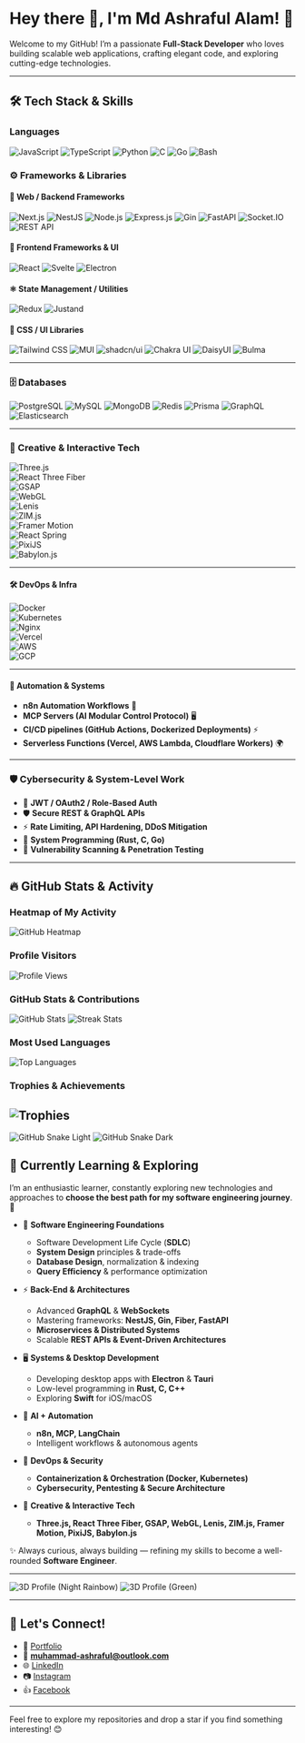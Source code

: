 # Hey there 👋,  I'm Md Ashraful Alam! 🚀

Welcome to my GitHub! I’m a passionate **Full-Stack Developer** who loves building scalable web applications, crafting elegant code, and exploring cutting-edge technologies.

---

## 🛠️ Tech Stack & Skills

### **Languages**
![JavaScript](https://img.shields.io/badge/-JavaScript-F7DF1E?logo=javascript&logoColor=black&style=flat-square)
![TypeScript](https://img.shields.io/badge/-TypeScript-007ACC?logo=typescript&logoColor=white&style=flat-square)
![Python](https://img.shields.io/badge/-Python-3776AB?logo=python&logoColor=white&style=flat-square)
![C](https://img.shields.io/badge/-C-A8B9CC?logo=c&logoColor=white&style=flat-square)
![Go](https://img.shields.io/badge/-Go-00ADD8?logo=go&logoColor=white&style=flat-square)
![Bash](https://img.shields.io/badge/-Bash-4EAA25?logo=gnu-bash&logoColor=white&style=flat-square)


### ⚙️ **Frameworks & Libraries**

#### 🧩 Web / Backend Frameworks
![Next.js](https://img.shields.io/badge/-Next.js-000000?logo=next.js&logoColor=white&style=flat-square)
![NestJS](https://img.shields.io/badge/-NestJS-E0234E?logo=nestjs&logoColor=white&style=flat-square)
![Node.js](https://img.shields.io/badge/-Node.js-339933?logo=node.js&logoColor=white&style=flat-square)
![Express.js](https://img.shields.io/badge/-Express.js-000000?logo=express&logoColor=white&style=flat-square)
![Gin](https://img.shields.io/badge/-Gin-00ADD8?logo=go&logoColor=white&style=flat-square)
![FastAPI](https://img.shields.io/badge/-FastAPI-009688?logo=fastapi&logoColor=white&style=flat-square)
![Socket.IO](https://img.shields.io/badge/-Socket.IO-010101?logo=socket.io&logoColor=white&style=flat-square)
![REST API](https://img.shields.io/badge/REST%20API-02569B?logo=api&logoColor=fff)

#### 🎨 Frontend Frameworks & UI
![React](https://img.shields.io/badge/-React-61DAFB?logo=react&logoColor=black&style=flat-square)
![Svelte](https://img.shields.io/badge/-Svelte-FF3E00?logo=svelte&logoColor=white&style=flat-square)
![Electron](https://img.shields.io/badge/-Electron-47848F?logo=electron&logoColor=white&style=flat-square)


#### ⚛️ State Management / Utilities
![Redux](https://img.shields.io/badge/-Redux-764ABC?logo=redux&logoColor=white&style=flat-square)
![Justand](https://img.shields.io/badge/-Justand-000000?style=flat-square&logo=react&logoColor=white)

#### 💅 CSS / UI Libraries
![Tailwind CSS](https://img.shields.io/badge/-Tailwind_CSS-38B2AC?logo=tailwind-css&logoColor=white&style=flat-square)
![MUI](https://img.shields.io/badge/-MUI-007FFF?logo=mui&logoColor=white&style=flat-square)
![shadcn/ui](https://img.shields.io/badge/-shadcn--ui-000000?style=flat-square)
![Chakra UI](https://img.shields.io/badge/-Chakra_UI-319795?logo=chakra-ui&logoColor=white&style=flat-square)
![DaisyUI](https://img.shields.io/badge/-DaisyUI-22D3EE?logo=daisyui&logoColor=white&style=flat-square)
![Bulma](https://img.shields.io/badge/-Bulma-00D1B2?logo=bulma&logoColor=white&style=flat-square)

---

### 🗄️ **Databases**
![PostgreSQL](https://img.shields.io/badge/-PostgreSQL-336791?logo=postgresql&logoColor=white&style=flat-square)
![MySQL](https://img.shields.io/badge/-MySQL-4479A1?logo=mysql&logoColor=white&style=flat-square)
![MongoDB](https://img.shields.io/badge/-MongoDB-47A248?logo=mongodb&logoColor=white&style=flat-square)
![Redis](https://img.shields.io/badge/-Redis-DC382D?logo=redis&logoColor=white&style=flat-square)
![Prisma](https://img.shields.io/badge/-Prisma-2D3748?logo=prisma&logoColor=white&style=flat-square)
![GraphQL](https://img.shields.io/badge/-GraphQL-E10098?logo=graphql&logoColor=white&style=flat-square)
![Elasticsearch](https://img.shields.io/badge/-Elasticsearch-005571?logo=elasticsearch&logoColor=white&style=flat-square)

---

### 🎨 Creative & Interactive Tech  

![Three.js](https://img.shields.io/badge/Three.js-000000?logo=three.js&logoColor=white&style=flat-square)  
![React Three Fiber](https://img.shields.io/badge/React%20Three%20Fiber-000000?logo=react&logoColor=61DAFB&style=flat-square)  
![GSAP](https://img.shields.io/badge/GSAP-88CE02?logo=greensock&logoColor=fff&style=flat-square)  
![WebGL](https://img.shields.io/badge/WebGL-990000?logo=webgl&logoColor=fff&style=flat-square)  
![Lenis](https://img.shields.io/badge/Lenis-000000?style=flat-square&logo=react&logoColor=white)  
![ZIM.js](https://img.shields.io/badge/ZIM.js-FFD700?style=flat-square&logo=javascript&logoColor=black)  
![Framer Motion](https://img.shields.io/badge/Framer%20Motion-0055FF?logo=framer&logoColor=fff&style=flat-square)  
![React Spring](https://img.shields.io/badge/React%20Spring-FF6F61?style=flat-square&logo=react&logoColor=fff)  
![PixiJS](https://img.shields.io/badge/PixiJS-FF3366?style=flat-square&logo=javascript&logoColor=fff)  
![Babylon.js](https://img.shields.io/badge/Babylon.js-2E0E5D?style=flat-square&logo=javascript&logoColor=fff)  

---

#### 🛠️ DevOps & Infra  
![Docker](https://img.shields.io/badge/Docker-2496ED?logo=docker&logoColor=fff)  
![Kubernetes](https://img.shields.io/badge/Kubernetes-326CE5?logo=kubernetes&logoColor=fff)  
![Nginx](https://img.shields.io/badge/Nginx-009639?logo=nginx&logoColor=fff)  
![Vercel](https://img.shields.io/badge/Vercel-000?logo=vercel&logoColor=fff)  
![AWS](https://img.shields.io/badge/AWS-232F3E?logo=amazon-aws&logoColor=fff)  
![GCP](https://img.shields.io/badge/GCP-4285F4?logo=googlecloud&logoColor=fff)

---

#### 🔄 Automation & Systems  
- **n8n Automation Workflows** 🤖  
- **MCP Servers (AI Modular Control Protocol)** 🖥️  
- **CI/CD pipelines (GitHub Actions, Dockerized Deployments)** ⚡  
- **Serverless Functions (Vercel, AWS Lambda, Cloudflare Workers)** 🌍  

---

### 🛡️ Cybersecurity & System-Level Work  
- 🔐 **JWT / OAuth2 / Role-Based Auth**  
- 🛡️ **Secure REST & GraphQL APIs**  
- ⚡ **Rate Limiting, API Hardening, DDoS Mitigation**  
- 🧩 **System Programming (Rust, C, Go)**  
- 🔎 **Vulnerability Scanning & Penetration Testing**  

---

## 🔥 GitHub Stats & Activity

### **Heatmap of My Activity**
![GitHub Heatmap](https://github-readme-activity-graph.vercel.app/graph?username=Muhamash&theme=react-dark)

### **Profile Visitors**
![Profile Views](https://komarev.com/ghpvc/?username=Muhamash&color=blue&style=flat-square)



### **GitHub Stats & Contributions**
![GitHub Stats](https://github-readme-stats.vercel.app/api?username=Muhamash&show_icons=true&theme=tokyonight)
![Streak Stats](https://github-readme-streak-stats.herokuapp.com/?user=Muhamash&theme=radical)

### **Most Used Languages**
![Top Languages](https://github-readme-stats.vercel.app/api/top-langs/?username=Muhamash&layout=compact&theme=radical)

### **Trophies & Achievements**
![Trophies](https://github-profile-trophy.vercel.app/?username=Muhamash&theme=dracula&column=7)
---

![GitHub Snake Light](./dist/github-snake.svg#gh-light-mode-only)
![GitHub Snake Dark](./dist/github-snake-dark.svg#gh-dark-mode-only)

## 🌱 Currently Learning & Exploring  

I’m an enthusiastic learner, constantly exploring new technologies and approaches to **choose the best path for my software engineering journey**. 🚀  

- 📌 **Software Engineering Foundations**  
  - Software Development Life Cycle (**SDLC**)  
  - **System Design** principles & trade-offs  
  - **Database Design**, normalization & indexing  
  - **Query Efficiency** & performance optimization  

- ⚡ **Back-End & Architectures**  
  - Advanced **GraphQL** & **WebSockets**  
  - Mastering frameworks: **NestJS, Gin, Fiber, FastAPI**  
  - **Microservices & Distributed Systems**  
  - Scalable **REST APIs & Event-Driven Architectures**  

- 🖥️ **Systems & Desktop Development**  
  - Developing desktop apps with **Electron** & **Tauri**  
  - Low-level programming in **Rust, C, C++**  
  - Exploring **Swift** for iOS/macOS  

- 🤖 **AI + Automation**  
  - **n8n, MCP, LangChain**  
  - Intelligent workflows & autonomous agents  

- 🐳 **DevOps & Security**  
  - **Containerization & Orchestration (Docker, Kubernetes)**  
  - **Cybersecurity, Pentesting & Secure Architecture**  

- 🎨 **Creative & Interactive Tech**  
  - **Three.js, React Three Fiber, GSAP, WebGL, Lenis, ZIM.js, Framer Motion, PixiJS, Babylon.js**  

✨ Always curious, always building — refining my skills to become a well-rounded **Software Engineer**.  

---
![3D Profile (Night Rainbow)](./profile-3d-contrib/profile-night-rainbow.svg)
![3D Profile (Green)](./profile-3d-contrib/profile-green.svg)


---

## 💌 Let's Connect!

- 🌟 [Portfolio](https://muhamash-portfolio.vercel.app/)
- 📧 **muhammad-ashraful@outlook.com**  
- 🌐 [LinkedIn](https://www.linkedin.com/in/md-ashraful-alam-94b62a16b)  
- 📷 [Instagram](https://www.instagram.com/muhamash.studio)  
- 👍 [Facebook](https://www.facebook.com/dott.ash)  

---

Feel free to explore my repositories and drop a star if you find something interesting! 😊
